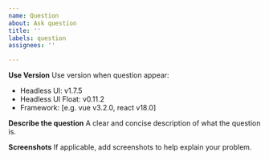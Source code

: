```yaml
---
name: Question
about: Ask question
title: ''
labels: question
assignees: ''

---
```


**Use Version**
Use version when question appear:
 - Headless UI: v1.7.5
 - Headless UI Float: v0.11.2
 - Framework: [e.g. vue v3.2.0, react v18.0]

**Describe the question**
A clear and concise description of what the question is.

**Screenshots**
If applicable, add screenshots to help explain your problem.
